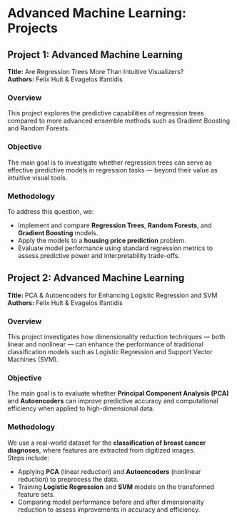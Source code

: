 # Advanced Machine Learning: Projects

## Project 1: Advanced Machine Learning  
**Title:** Are Regression Trees More Than Intuitive Visualizers?  
**Authors:** Felix Hult & Evagelos Ifantidis  

### Overview  
This project explores the predictive capabilities of regression trees compared to more advanced ensemble methods such as Gradient Boosting and Random Forests.   

### Objective  
The main goal is to investigate whether regression trees can serve as effective predictive models in regression tasks — beyond their value as intuitive visual tools.  

### Methodology  
To address this question, we:  
- Implement and compare **Regression Trees**, **Random Forests**, and **Gradient Boosting** models.  
- Apply the models to a **housing price prediction** problem.  
- Evaluate model performance using standard regression metrics to assess predictive power and interpretability trade-offs.  

## Project 2: Advanced Machine Learning  
**Title:** PCA & Autoencoders for Enhancing Logistic Regression and SVM  
**Authors:** Felix Hult & Evagelos Ifantidis  

### Overview  
This project investigates how dimensionality reduction techniques — both linear and nonlinear — can enhance the performance of traditional classification models such as Logistic Regression and Support Vector Machines (SVM).  

### Objective  
The main goal is to evaluate whether **Principal Component Analysis (PCA)** and **Autoencoders** can improve predictive accuracy and computational efficiency when applied to high-dimensional data.  

### Methodology  
We use a real-world dataset for the **classification of breast cancer diagnoses**, where features are extracted from digitized images.  
Steps include:  
- Applying **PCA** (linear reduction) and **Autoencoders** (nonlinear reduction) to preprocess the data.  
- Training **Logistic Regression** and **SVM** models on the transformed feature sets.  
- Comparing model performance before and after dimensionality reduction to assess improvements in accuracy and efficiency.  